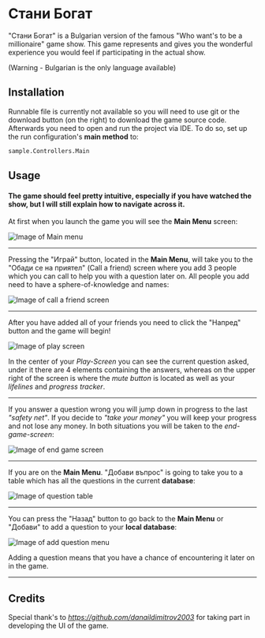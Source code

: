 # Стани Богат

"Стани Богат" is a Bulgarian version of the famous "Who want's to be a millionaire" game show. This game represents and gives you the wonderful experience you would feel if participating in the actual show. 

(Warning - Bulgarian is the only language available)

## Installation

Runnable file is currently not available so you will need to use git or the download button (on the right) to download the game source code. Afterwards you need to open and run the project via IDE. To do so, set up the run configuration's **main method** to:

```bash
sample.Controllers.Main
```

## Usage
#### The game should feel pretty intuitive, especially if you have watched the show, but I will still explain how to navigate across it.

At first when you launch the game you will see the **Main Menu** screen:

![Image of Main menu](https://imgur.com/RXVKOqE)

----------------------------------------
Pressing the "Играй" button, located in the **Main Menu**, will take you to the "Обади се на приятел" (Call a friend) screen where you add 3 people which you can call to help you with a question later on. All people you add need to have a sphere-of-knowledge and names:

![Image of call a friend screen](https://scontent.fsof9-1.fna.fbcdn.net/v/t1.15752-9/118990822_400337857615502_3875881017116430278_n.png?_nc_cat=103&_nc_sid=ae9488&_nc_ohc=nwb5TidfB3oAX90FKWK&_nc_ht=scontent.fsof9-1.fna&oh=007e8f55f6ed89d574402d70def9a979&oe=5FA77C8F)

----------------------------------------
After you have added all of your friends you need to click the "Напред" button and the game will begin!

![Image of play screen](https://scontent.fsof9-1.fna.fbcdn.net/v/t1.15752-9/119006306_1599313673563242_1340465051585041579_n.png?_nc_cat=102&_nc_sid=ae9488&_nc_ohc=mtvofhRkEdUAX_ONRhI&_nc_ht=scontent.fsof9-1.fna&oh=77f8d931855b69baf9acaff09b6ab96e&oe=5FA70378)

In the center of your *Play-Screen* you can see the current question asked, under it there are 4 elements containing the answers, whereas on the upper right of the screen is where the *mute button* is located as well as your *lifelines* and *progress tracker*.

----------------------------------------

If you answer a question wrong you will jump down in progress to the last *"safety net"*. If you decide to *"take your money"* you will keep your progress and not lose any money. In both situations you will be taken to the *end-game-screen*:

![Image of end game screen](https://scontent.fsof9-1.fna.fbcdn.net/v/t1.15752-9/118984158_318403372583972_7341418691522386328_n.png?_nc_cat=102&_nc_sid=ae9488&_nc_ohc=A-gePzIUnnEAX98oB1k&_nc_ht=scontent.fsof9-1.fna&oh=bcd5c0b1b774026c376311141a74b4c0&oe=5FA7D58B)

----------------------------------------
If you are on the **Main Menu**. "Добави въпрос" is going to take you to a table which has all the questions in the current **database**:

![Image of question table](https://scontent.fsof9-1.fna.fbcdn.net/v/t1.15752-9/118983614_350717676079266_2512452299561691940_n.png?_nc_cat=104&_nc_sid=ae9488&_nc_ohc=rhLsB5CQGJwAX-sFatj&_nc_ht=scontent.fsof9-1.fna&oh=c5115f621a03bde30e41f893b352b47b&oe=5FA4E88C)

----------------------------------------
You can press the "Назад" button to go back to the **Main Menu** or "Добави" to add a question to your **local database**:

![Image of add question menu](https://scontent.fsof9-1.fna.fbcdn.net/v/t1.15752-9/119026378_1794525330735918_2499460216370872463_n.png?_nc_cat=106&_nc_sid=ae9488&_nc_ohc=Hi4cGBqcR2EAX8_Nuba&_nc_ht=scontent.fsof9-1.fna&oh=3874245f4f2c91db07b221dfcb5518d7&oe=5FA47BE5) 

Adding a question means that you have a chance of encountering it later on in the game.

----------------------------------------



## Credits
Special thank's to *https://github.com/danaildimitrov2003*  for taking part in developing the UI of the game.


